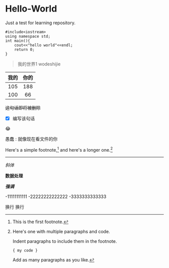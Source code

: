 # Hello-World
Just a test for learning repository.
```g++
#include<iostream>
using namespace std;
int main(){
    cout<<"hello world"<<endl;
    return 0;
}
```



> 我的世界1
> wodeshijie

|我的|你的|
|:---:|:---:|
|105|188|
|100|66|

~~这句话即将被删除~~

-[x] 编写该句话

:joy:

愚蠢
: 就像现在看文件的你

Here's a simple footnote,[^1] and here's a longer one.[^bignote]

[^1]: This is the first footnote.

[^bignote]: Here's one with multiple paragraphs and code.

    Indent paragraphs to include them in the footnote.

    `{ my code }`

    Add as many paragraphs as you like.
    
   
***

*斜体*

**数据处理**

***强调***

-11111111111
-22222222222222
-3333333333333

换行  换行
